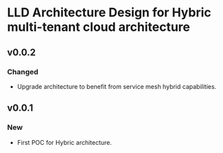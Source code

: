 # LLD Architecture Design for Hybric multi-tenant cloud architecture

## v0.0.2

### Changed
- Upgrade architecture to benefit from service mesh hybrid capabilities. 

## v0.0.1

### New
- First POC for Hybric architecture.
